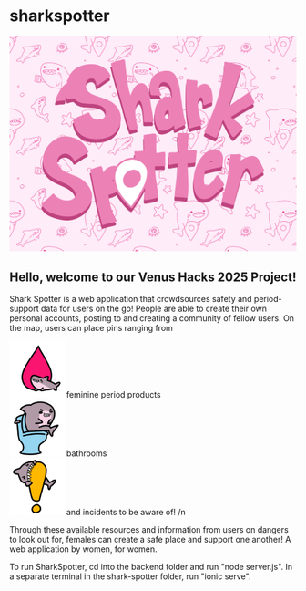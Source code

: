 # sharkspotter

<div align="center"><img src="shark-spotter/src/assets/SharkSpotterThumbnail.png"/></div>


## Hello, welcome to our Venus Hacks 2025 Project!

Shark Spotter is a web application that crowdsources safety and period-support data for users on the go! People are able to create their own personal accounts, posting to and creating a community of fellow users. On the map, users can place pins ranging from


<div align="left"><img src="shark-spotter/src/assets/Shark_Period_Map_Noninverted.png" style="width:100px;" />feminine period products</div>

<div align="left"><img src="shark-spotter/src/assets/Shark_Toilet_Map_Noninverted.png" style="width:100px;" />bathrooms</div>

<div align="left"><img src="shark-spotter/src/assets/Shark_Incident_Map_Noninverted.png" style="width:100px;" />and incidents to be aware of! /n</div>


Through these available resources and information from users on dangers to look out for, females can create a safe place and support one another! A web application by women, for women.

To run SharkSpotter, cd into the backend folder and run "node server.js". In a separate terminal in the shark-spotter folder, run "ionic serve".

